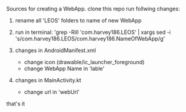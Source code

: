Sources for creating a WebApp.
clone this repo
run follwing changes:
1. rename all 'LEOS' folders to name of new WebApp
2. run in terminal: 'grep -RiIl 'com.harvey186.LEOS' | xargs sed -i 's/com.harvey186.LEOS/com.harvey186.NameOfWebApp/g'
3. changes in AndroidManifest.xml
    - change icon (drawable/ic_launcher_foreground)
    - change WebApp Name in 'lable'

4. changes in MainActivity.kt
    - change url in 'webUrl'

that's it
